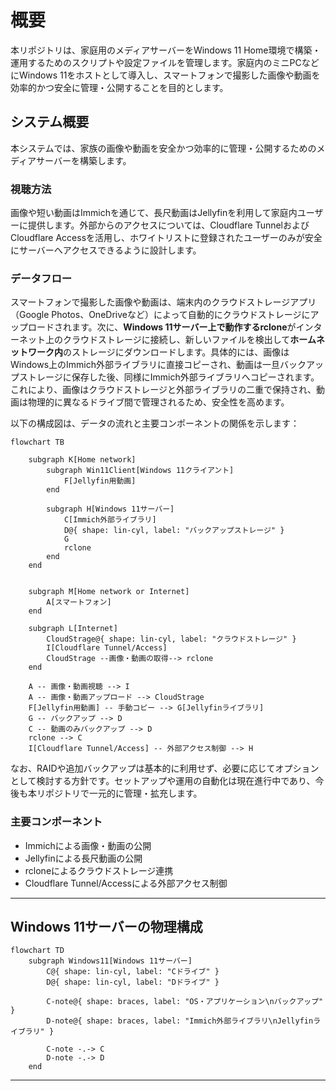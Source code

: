 # 概要

本リポジトリは、家庭用のメディアサーバーをWindows 11 Home環境で構築・運用するためのスクリプトや設定ファイルを管理します。家庭内のミニPCなどにWindows 11をホストとして導入し、スマートフォンで撮影した画像や動画を効率的かつ安全に管理・公開することを目的とします。

## システム概要

本システムでは、家族の画像や動画を安全かつ効率的に管理・公開するためのメディアサーバーを構築します。

### 視聴方法

画像や短い動画はImmichを通じて、長尺動画はJellyfinを利用して家庭内ユーザーに提供します。外部からのアクセスについては、Cloudflare TunnelおよびCloudflare Accessを活用し、ホワイトリストに登録されたユーザーのみが安全にサーバーへアクセスできるように設計します。

### データフロー

スマートフォンで撮影した画像や動画は、端末内のクラウドストレージアプリ（Google Photos、OneDriveなど）によって自動的にクラウドストレージにアップロードされます。次に、**Windows 11サーバー上で動作するrclone**がインターネット上のクラウドストレージに接続し、新しいファイルを検出して**ホームネットワーク内**のストレージにダウンロードします。具体的には、画像はWindows上のImmich外部ライブラリに直接コピーされ、動画は一旦バックアップストレージに保存した後、同様にImmich外部ライブラリへコピーされます。これにより、画像はクラウドストレージと外部ライブラリの二重で保持され、動画は物理的に異なるドライブ間で管理されるため、安全性を高めます。

以下の構成図は、データの流れと主要コンポーネントの関係を示します：

```mermaid
flowchart TB

    subgraph K[Home network]
        subgraph Win11Client[Windows 11クライアント]
            F[Jellyfin用動画]
        end

        subgraph H[Windows 11サーバー]
            C[Immich外部ライブラリ]
            D@{ shape: lin-cyl, label: "バックアップストレージ" }
            G
            rclone
        end
    end


    subgraph M[Home network or Internet]
        A[スマートフォン]
    end

    subgraph L[Internet]
        CloudStrage@{ shape: lin-cyl, label: "クラウドストレージ" }
        I[Cloudflare Tunnel/Access]
        CloudStrage --画像・動画の取得--> rclone
    end
 
    A -- 画像・動画視聴 --> I
    A -- 画像・動画アップロード --> CloudStrage
    F[Jellyfin用動画] -- 手動コピー --> G[Jellyfinライブラリ]
    G -- バックアップ --> D
    C -- 動画のみバックアップ --> D
    rclone --> C
    I[Cloudflare Tunnel/Access] -- 外部アクセス制御 --> H
```

なお、RAIDや追加バックアップは基本的に利用せず、必要に応じてオプションとして検討する方針です。セットアップや運用の自動化は現在進行中であり、今後も本リポジトリで一元的に管理・拡充します。

### 主要コンポーネント

- Immichによる画像・動画の公開
- Jellyfinによる長尺動画の公開
- rcloneによるクラウドストレージ連携
- Cloudflare Tunnel/Accessによる外部アクセス制御

---

## Windows 11サーバーの物理構成

```mermaid
flowchart TD
    subgraph Windows11[Windows 11サーバー]
        C@{ shape: lin-cyl, label: "Cドライブ" }
        D@{ shape: lin-cyl, label: "Dドライブ" }

        C-note@{ shape: braces, label: "OS・アプリケーション\nバックアップ" }
        D-note@{ shape: braces, label: "Immich外部ライブラリ\nJellyfinライブラリ" }

        C-note -.-> C
        D-note -.-> D
    end
```

---
